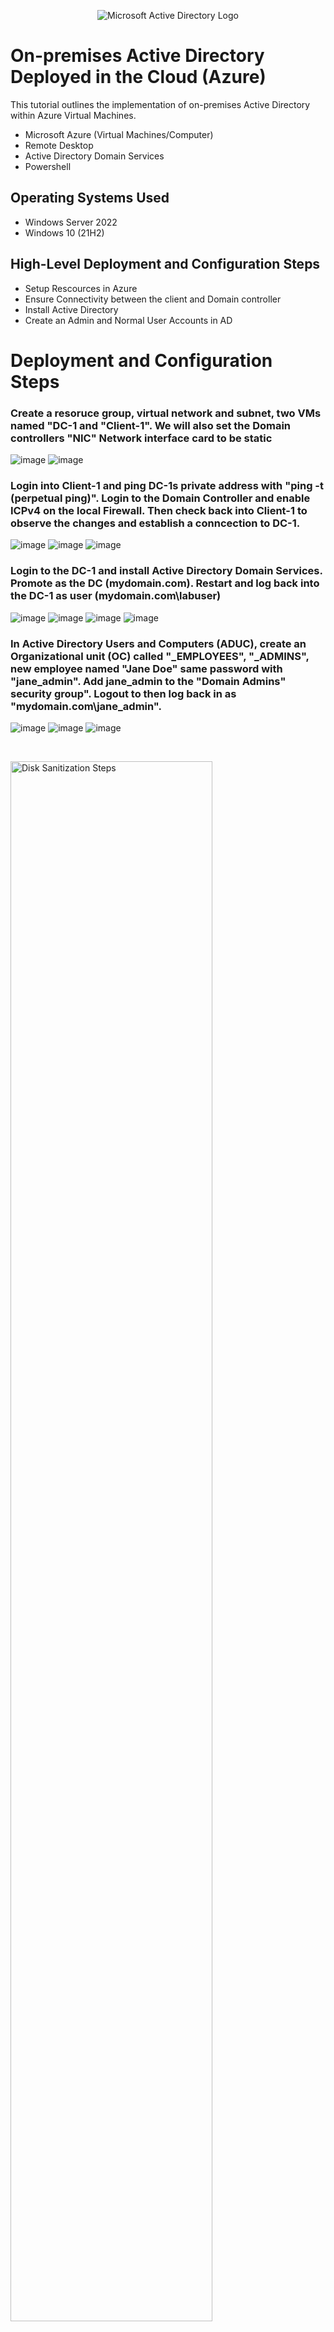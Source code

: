 <p align="center">
<img src="https://i.imgur.com/pU5A58S.png" alt="Microsoft Active Directory Logo"/>
</p>

<h1>On-premises Active Directory Deployed in the Cloud (Azure)</h1>
This tutorial outlines the implementation of on-premises Active Directory within Azure Virtual Machines.<br />


- Microsoft Azure (Virtual Machines/Computer)
- Remote Desktop
- Active Directory Domain Services
- Powershell

<h2>Operating Systems Used</h2>

- Windows Server 2022
- Windows 10 (21H2)

<h2>High-Level Deployment and Configuration Steps</h2>

- Setup Rescources in Azure
- Ensure Connectivity between the client and Domain controller
- Install Active Directory 
- Create an Admin and Normal User Accounts in AD

<h1>Deployment and Configuration Steps</h1>

<h3>Create a resoruce group, virtual network and subnet, two VMs named "DC-1 and "Client-1". We will also set the Domain controllers "NIC" Network interface card to be static</h3>

![image](https://github.com/user-attachments/assets/8459f85c-8c17-4e6f-889a-8a52ee8aa702)
![image](https://github.com/user-attachments/assets/d749a179-589d-4b1f-98ed-deb31b209ab1)

<h3>Login into Client-1 and ping DC-1s private address with "ping -t (perpetual ping)". Login to the Domain Controller and enable ICPv4 on the local Firewall. Then check back into Client-1 to observe the changes and establish a conncection to DC-1.</h3>

![image](https://github.com/user-attachments/assets/62796127-a5e0-426f-ac39-3dc6244a2803)
![image](https://github.com/user-attachments/assets/e2f3e0ce-f3ca-496c-b2e5-ed6a8d96284a)
![image](https://github.com/user-attachments/assets/3ced0d78-605d-460b-8323-79197816f272)

<h3>Login to the DC-1 and install Active Directory Domain Services. Promote as the DC (mydomain.com). Restart and log back into the DC-1 as user (mydomain.com\labuser)</h3>

![image](https://github.com/user-attachments/assets/b31f2245-25e6-4801-9d9f-8e9d5fea53aa)
![image](https://github.com/user-attachments/assets/3351ae24-9370-4a64-8e52-af30cbbf1f96)
![image](https://github.com/user-attachments/assets/71d3301b-5b57-4d9e-afbd-c0d6fa377422)
![image](https://github.com/user-attachments/assets/256a4d1f-bdb3-4bdd-9bc6-3a42d3f26450)


<h3>In Active Directory Users and Computers (ADUC), create an Organizational unit (OC) called "_EMPLOYEES", "_ADMINS", new employee named "Jane Doe" same password with "jane_admin".
  Add jane_admin to the "Domain Admins" security group". Logout to then log back in as "mydomain.com\jane_admin".</h3>

![image](https://github.com/user-attachments/assets/ecfcc48b-658b-4404-8f29-2e2303acbfdb)
![image](https://github.com/user-attachments/assets/5486e6d6-66a4-4952-9032-732b0db2abe0)
![image](https://github.com/user-attachments/assets/49e3f3bd-f48c-4227-9ad6-9af037246731)

<br />

<p>
<img src="https://i.imgur.com/DJmEXEB.png" height="80%" width="80%" alt="Disk Sanitization Steps"/>
</p>
<p>
Setup Remote Desktop for non-administrative users on Client-1, Log into Client-1 as mydomain.com\jane_admin and open system properties, Click "Remote Desktop", Allow "domain users" access to remote desktop, You can now log into Client-1 as normal, non-administrative user now. Normally you'd want to do this with Group Policy that allows you to change Many systems at once.
</p>
<br />

<p>
<img src="https://i.imgur.com/DJmEXEB.png" height="80%" width="80%" alt="Disk Sanitization Steps"/>
</p>
<p>
Create a bunch of additional users and attempt to log into client-1 with one of the users, Login to DC-1 as jane_admin, Open PowerShell_ise as an adminstrator, Create a new file and paste the contents of the script into it, Run the script and observe the accounts in the OU attempt to log into Client-1 with one of the accounts (take note of the passoword in the script).
</p>
<br />
